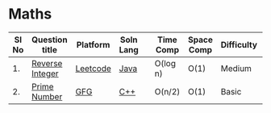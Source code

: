 # Maths

| Sl No | Question title | Platform                            | Soln Lang |   | Time Comp | Space Comp | Difficulty |    | Approach |
| --     | ---     |   ------                            | ---       |-- | ---       | ---        | ----       | -- | ---------|
|  1.    | [Reverse Integer](https://leetcode.com/problems/reverse-integer/)       | [Leetcode](https://github.com/Rikhldr0267/Code-Insight/blob/main/Leetcode/leetcodeQuestions.md) | [Java](https://github.com/Rikhldr0267/Code-Insight/blob/main/Leetcode/Maths/java/Reverse%20Integer.java)       |  | O(log n)       | O(1)        | Medium       |  |     |
| 2.    | [Prime Number](https://practice.geeksforgeeks.org/problems/prime-number2314/1/?page=1&difficulty[]=-1&category[]=Mathematical&sortBy=submissions)       | [GFG ](/GFG/GFGQuestions.md)   | [C++](https://github.com/Rikhldr0267/Code-Insight/blob/main/GFG/Maths/C%2B%2B/Prime%20Number.cpp) |  | O(n/2)        | O(1)       |Basic    | | Brute Force|
